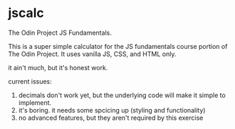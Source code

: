 # jscalc
The Odin Project JS Fundamentals.

This is a super simple calculator for the JS fundamentals course portion of The Odin Project.  It uses vanilla JS, CSS, and HTML only.

it ain't much, but it's honest work.

current issues:
1) decimals don't work yet, but the underlying code will make it simple to implement.
2) it's boring.  it needs some spcicing up (styling and functionality)
3) no advanced features, but they aren't required by this exercise
